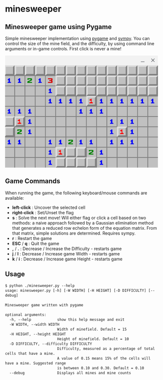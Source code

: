 # minesweeper
## Minesweeper game using Pygame

Simple minesweeper implementation using [pygame](https://pygame.org) and [sympy](https://sympy.org). You can control the size of the mine field, and the difficulty, by using command line arguments or in-game controls. First click is never a mine!

![screenshot](screenshot.png)

## Game Commands
When running the game, the following keyboard/mouse commands are available:
- **left-click** : Uncover the selected cell
- **right-click** : Set/Unset the flag
- **s** : Solve the next move! Will either flag or click a cell based on two methods: a naive approach followed by a Gaussian elimination method that generates a reduced row echelon form of the equation matrix. From that matrix, simple solutions are determined. Requires sympy.
- **r** : Restart the game
- **ESC** / **q** : Quit the game
- **,** / **.** : Decrease / Increase the Difficulty - restarts game
- **j** / **l** : Decrease / Increase game Width - restarts game
- **k** / **i** : Decrease / Increase game Height - restarts game

## Usage
```
$ python ./minesweeper.py --help
usage: minesweeper.py [-h] [-W WIDTH] [-H HEIGHT] [-D DIFFICULTY] [--debug]

Minesweeper game written with pygame

optional arguments:
  -h, --help            show this help message and exit
  -W WIDTH, --width WIDTH
                        Width of minefield. Default = 15
  -H HEIGHT, --height HEIGHT
                        Height of minefield. Default = 10
  -D DIFFICULTY, --difficulty DIFFICULTY
                        Difficulty, measured as a percentage of total cells that have a mine.
                        A value of 0.15 means 15% of the cells will have a mine. Suggested range
                        is between 0.10 and 0.30. Default = 0.10
  --debug               Displays all mines and mine counts
```
